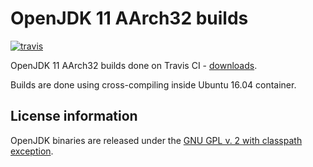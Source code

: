 OpenJDK 11 AArch32 builds
=========================

[![travis](https://travis-ci.org/ojdkbuild/contrib_jdk11u-aarch32-ci.svg?branch=jdk-11.0.1%2B13)](https://travis-ci.org/ojdkbuild/contrib_jdk11u-aarch32-ci/builds)

OpenJDK 11 AArch32 builds done on Travis CI - [downloads](https://github.com/ojdkbuild/contrib_jdk11u-aarch32-ci/releases).

Builds are done using cross-compiling inside Ubuntu 16.04 container.

License information
-------------------

OpenJDK binaries are released under the [GNU GPL v. 2 with classpath exception](https://github.com/ojdkbuild/contrib_jdk11u-aarch32-ci/blob/master/LICENSE).


